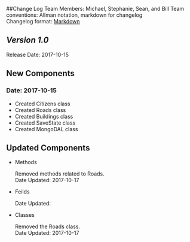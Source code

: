 ##Change Log
Team Members: Michael, Stephanie, Sean, and Bill
Team conventions: Allman notation, markdown for changelog  
Changelog format: [Markdown](https://github.com/adam-p/markdown-here/wiki/Markdown-Cheatsheet) 

## *Version 1.0*

Release Date: 2017-10-15

## New Components

### Date: 2017-10-15
- Created Citizens class
- Created Roads class
- Created Buildings class
- Created SaveState class
- Created MongoDAL class

## Updated Components

- Methods

	Removed methods related to Roads.  
	Date Updated: 2017-10-17  
	
- Feilds

   Date Updated:  
   
- Classes

	Removed the Roads class.  
	Date Updated: 2017-10-17  

